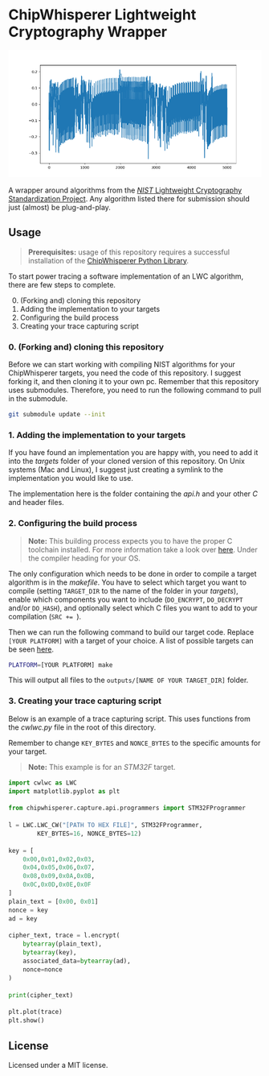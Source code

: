 # ChipWhisperer Lightweight Cryptography Wrapper

![Example trace](./banner.png)

A wrapper around algorithms from the [_NIST_ Lightweight
Cryptography Standardization
Project](https://csrc.nist.gov/projects/lightweight-cryptography). Any algorithm
listed there for submission should just (almost) be plug-and-play.

## Usage

> **Prerequisites:** usage of this repository requires a successful installation
> of the [ChipWhisperer Python
> Library](https://chipwhisperer.readthedocs.io/en/latest/installing.html#install-repo-git).

To start power tracing a software implementation of an LWC algorithm, there are
few steps to complete.  

0. (Forking and) cloning this repository
1. Adding the implementation to your targets
2. Configuring the build process
3. Creating your trace capturing script

### 0. (Forking and) cloning this repository

Before we can start working with compiling NIST algorithms for your
ChipWhisperer targets, you need the code of this repository. I suggest forking
it, and then cloning it to your own pc. Remember that this repository uses
submodules. Therefore, you need to run the following command to pull in the
submodule.

```bash
git submodule update --init
```

### 1. Adding the implementation to your targets

If you have found an implementation you are happy with, you need to add it into
the *targets* folder of your cloned version of this repository. On Unix systems
(Mac and Linux), I suggest just creating a symlink to the implementation you
would like to use.

The implementation here is the folder containing the *api.h* and your other *C*
and header files.

### 2. Configuring the build process

> **Note:** This building process expects you to have the proper C toolchain
> installed. For more information take a look over
> [here](https://chipwhisperer.readthedocs.io/en/latest/prerequisites.html#).
> Under the compiler heading for your OS.

The only configuration which needs to be done in order to compile a target
algorithm is in the *makefile*. You have to select which target you want to
compile (setting `TARGET_DIR` to the name of the folder in your *targets*),
enable which components you want to include (`DO_ENCRYPT`, `DO_DECRYPT` and/or
`DO_HASH`), and optionally select which C files you want to add to your
compilation (`SRC += `).

Then we can run the following command to build our target code. Replace `[YOUR
PLATFORM]` with a target of your choice. A list of possible targets can be seen
[here](https://raw.githubusercontent.com/coastalwhite/simpleserial-c-template/main/PLATFORMS.md).

```bash
PLATFORM=[YOUR PLATFORM] make
```

This will output all files to the `outputs/[NAME OF YOUR TARGET_DIR]` folder.

### 3. Creating your trace capturing script

Below is an example of a trace capturing script. This uses functions from the
*cwlwc.py* file in the root of this directory.

Remember to change `KEY_BYTES` and `NONCE_BYTES` to the specific amounts for
your target.

> **Note:** This example is for an *STM32F* target.

```python
import cwlwc as LWC
import matplotlib.pyplot as plt

from chipwhisperer.capture.api.programmers import STM32FProgrammer

l = LWC.LWC_CW("[PATH TO HEX FILE]", STM32FProgrammer,
        KEY_BYTES=16, NONCE_BYTES=12)

key = [
    0x00,0x01,0x02,0x03,
    0x04,0x05,0x06,0x07,
    0x08,0x09,0x0A,0x0B,
    0x0C,0x0D,0x0E,0x0F
]
plain_text = [0x00, 0x01]
nonce = key
ad = key

cipher_text, trace = l.encrypt(
    bytearray(plain_text),
    bytearray(key),
    associated_data=bytearray(ad),
    nonce=nonce
)

print(cipher_text)

plt.plot(trace)
plt.show()
```

## License

Licensed under a MIT license.
